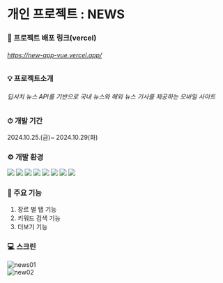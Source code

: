 # 개인 프로젝트 : NEWS

### 🌈 프로젝트 배포 링크(vercel)
###### <https://new-app-vue.vercel.app/>

### 💡 프로젝트소개
###### 딥서치 뉴스 API를 기반으로 국내 뉴스와 해외 뉴스 기사를 제공하는 모바일 사이트


### ⏱ 개발 기간
2024.10.25.(금)~ 2024.10.29(화)


### ⚙ 개발 환경
<img src="https://img.shields.io/badge/html5-E34F26?style=for-the-badge&logo=html5&logoColor=white"> <img src="https://img.shields.io/badge/sass-CC6699?style=for-the-badge&logo=sass&logoColor=white"> <img src="https://img.shields.io/badge/Vue.js-4FC08D?style=for-the-badge&logo=vue.js&logoColor=white"> <img src="https://img.shields.io/badge/css3-1572B6?style=for-the-badge&logo=css3&logoColor=white"> <img src="https://img.shields.io/badge/nodedotjs-5FA04E?style=for-the-badge&logo=nodedotjs&logoColor=white"> <img src="https://img.shields.io/badge/npm-CB3837?style=for-the-badge&logo=npm&logoColor=white"> <img src="https://img.shields.io/badge/javascript-F7DF1E?style=for-the-badge&logo=javascript&logoColor=white"> <img src="https://img.shields.io/badge/postman-FF6C37?style=for-the-badge&logo=postman&logoColor=white"> 


### 📍 주요 기능
1) 장르 별 탭 기능
2) 키워드 검색 기능
3) 더보기 기능


### :computer: 스크린
![news01](https://github.com/user-attachments/assets/3badc406-84eb-4cb9-97a7-4d7d7976fb0c)  
![new02](https://github.com/user-attachments/assets/121aefcb-9805-4659-851a-32630ec5ab36)
